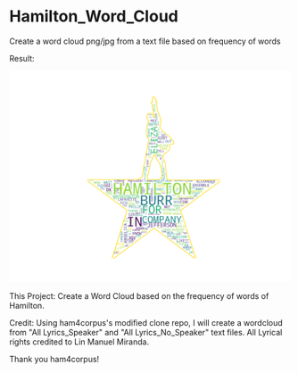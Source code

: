 # Hamilton_Word_Cloud
Create a word cloud png/jpg from a text file based on frequency of words

Result:

![alt text](https://github.com/raksalim/Hamilton_ham4corpus/blob/master/Generated_Image.png?raw=true)





This Project:
Create a Word Cloud based on the frequency of words of Hamilton.

Credit:
Using ham4corpus's modified clone repo, I will create a wordcloud from "All Lyrics_Speaker" and "All Lyrics_No_Speaker" 
text files. All Lyrical rights credited to Lin Manuel Miranda.

Thank you ham4corpus!

